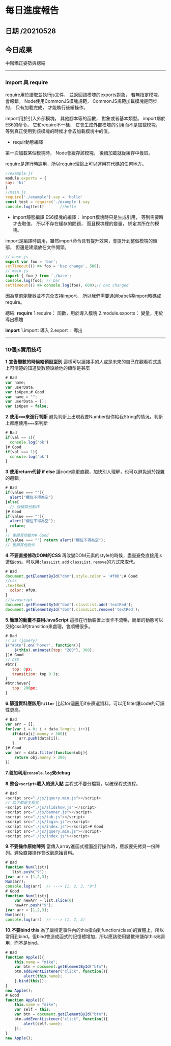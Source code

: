 每日進度報告
======
日期 /20210528
---
今日成果
---
中階矯正姿勢與總結

***
### import 與 require

require用於讀取並執行js文件， 並返回該模塊的exports對象， 若無指定模塊， 會報錯。
Node使用CommonJS模塊規範， CommonJS規範加載模塊是同步的， 只有加載完成， 才能執行後續操作。

import用於引入外部模塊， 其他腳本等的函數， 對象或者基本類型。
import屬於ES6的命令， 它和require不一樣， 它會生成外部模塊的引用而不是加載模塊， 等到真正使用到該模塊的時候才會去加載模塊中的值。

- requir動態編譯

第一次加載某個模塊時， Node會緩存該模塊， 後續加載就從緩存中獲取。

require是運行時調用，所以require理論上可以運用在代碼的任何地方。

```javascript
//example.js
module.exports = {
say: 'hi'
}
//main.js
require('./example').say = 'hello'
const test = require('./example').say
console.log(test)       //hello
```

- import靜態編譯
ES6模塊的編譯： import模塊時只是生成引用， 等到需要時才去取值， 所以不存在緩存的問題， 而且模塊裡的變量， 綁定其所在的模塊。

import是編譯時調用，雖然import命令具有提升效果，會提升到整個模塊的頭部， 但還是建議放在文件開頭。

```javascript
// base.js
export var foo = 'bar';
setTimeout(() => foo = 'baz change', 500);
// main.js
import { foo } from './base';
console.log(foo); // bar
setTimeout(() => console.log(foo), 600);// baz changed
```

因為當前瀏覽器並不完全支持import， 所以我們需要通過babel將import轉碼成require。

總結:
**require**
1.require： 函數，用於導入模塊
2.module.exports： 變量，用於導出模塊

**import**
1.import: 導入
2.export： 導出

***

### 10個js實用技巧

**1.宣告變數的時候給預設型別**
這樣可以讓接手的人或是未來的自己在觀看程式馬上可清楚的知道變數預設給他的類型是甚麼

```javascript
# Bad
var name;
var userData;
var isOpen;# Good
var name = "";
var userData = [];
var isOpen = false;
```

**2.使用`===`來進行判斷**
避免判斷上出現我要Number但你給我String的情況，判斷上都應使用`===`來判斷

```javascript
# Bad
if(val == 1){
  console.log('ok')
}# Good
if(val === 1){
  console.log('ok')
}
```

**3.使用return代替 if else**
讓code能更直觀，加快別人理解，也可以避免過於複雜的邏輯。

```javascript
# Bad
if(value === ""){
  alert("欄位不得為空")
}else{
  // 後續其他動作
}# Good
if(value === ""){
  alert("欄位不得為空");
  return;
}
// 後續其他動作# Good
if(value === "") return alert("欄位不得為空");
// 後續其他動作
```

**4.不要直接修改DOM的CSS**
再改變DOM元素的style的時候，盡量避免直接用js遭做css。可以用`classList.add` `classList.remove`的方式來取代。

```javascript
# Bad
document.getElementById("dom").style.color = '#f00';# Good
//css
.textRed{
  color: #f00;
}
//javascript
document.getElementById("dom").classList.add('textRed');
document.getElementById("dom").classList.remove('textRed');
```

**5.簡單的動畫不要用JavaScript**
這樣在行動裝置上很卡不流暢，簡單的動態可以交給css3的transition來處理，會順暢很多。

```javascript
# Bad
// Js (jquery)
$("#btn").on('hover', function(){
    $(this).animate({top: "200"}, 300);
})# Good
// CSS
#btn{
   top: 0px;
   transition: top 0.3s;
}
#btn:hover{
   top: 200px;
}
```

**6.篩選資料應該用`filter`**
比起for迴圈用if來篩選資料，可以用filter讓code的可讀性更高。

```javascript
# Bad
var arr = [];
for(var i = 0; i < data.length; i++){
   if(data[i].money > 300){
      arr.push(data[i]);
   }
}# Good
var arr = data.filter(function(obj){
    return obj.money > 300;
})
```

**7.善加利用`console.log`來debug**

**8.整合`<script>`載入的進入點**
主程式不要分檔寫，以確保程式流程。

```javascript
# Bad
<script src="./js/jquery.min.js"></script>
// 以下都是主程式
<script src="./js/slidshow.js"></script>
<script src="./js/banner.js"></script>
<script src="./js/tab.js"></script>
<script src="./js/login.js"></script>
<script src="./js/index.js"></script># Good
<script src="./js/jquery.min.js"></script>
<script src="./js/index.js"></script>
```

**9.不要操作原始陣列**
當傳入array進函式裡面進行操作時，應該要先拷貝一份陣列。避免直接操作會改到原始資料。

```javascript
# Bad
function Num(list){
   list.push("9");
}var arr = [1,2,3];
Num(arr);
console.log(arr)  // ---> [1, 2, 3, "9"]
# Good
function Num(list){
    var newArr = list.slice(0)
    newArr.push("9");
}var arr = [1,2,3];
Num(arr); 
console.log(arr)  // ---> [1, 2, 3]
```

**10.不要bind this**
為了讓榜定事件內的this指向到function(class)的實體上，所以常用到bind。但bind會造成函式的記憶體增加，所以應該使用變數來儲存this來調用，而不是bind。

```javascript
# Bad
function Apple(){
    this.name = "mike";
    var btn = document.getElementById("btn");
    btn.addEventListener("click", function(){
        alert(this.name);
    }.bind(this));
}
new Apple();
# Good
function Apple(){
    this.name = "mike";
    var self = this;
    var btn = document.getElementById("btn");
    btn.addEventListener("click", function(){
        alert(self.name);
    });
}
new Apple();
```
